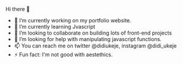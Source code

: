 Hi there 👋

- 🔭 I’m currently working on my portfolio website.
- 🌱 I’m currently learning Jvascript
- 👯 I’m looking to collaborate on building lots of front-end projects
- 🤔 I’m looking for help with manipulating javascript functions.
- 📫 You can reach me on twitter @didiukeje, instagram @didi_ukeje
- ⚡ Fun fact: I'm not good with aestethics.

